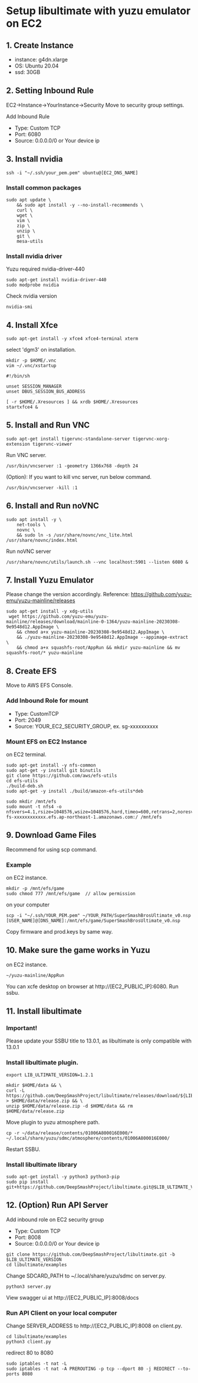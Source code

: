 # Setup libultimate with yuzu emulator on EC2

## 1. Create Instance

- instance: g4dn.xlarge
- OS: Ubuntu 20.04
- ssd: 30GB

## 2. Setting Inbound Rule
EC2->Instance->YourInstance->Security
Move to security group settings.

Add Inbound Rule
- Type: Custom TCP
- Port: 6080
- Source: 0.0.0.0/0 or Your device ip

## 3. Install nvidia

```
ssh -i "~/.ssh/your_pem.pem" ubuntu@[EC2_DNS_NAME]
```

### Install common packages
```
sudo apt update \
    && sudo apt install -y --no-install-recommends \
    curl \
    wget \
    vim \
    zip \
    unzip \
    git \
    mesa-utils
```

### Install nvidia driver
Yuzu required nvidia-driver-440

```
sudo apt-get install nvidia-driver-440
sudo modprobe nvidia
```

Check nvidia version
```
nvidia-smi
```

## 4. Install Xfce

```
sudo apt-get install -y xfce4 xfce4-terminal xterm
```
select 'dgm3' on installation.

```
mkdir -p $HOME/.vnc
vim ~/.vnc/xstartup
```

```
#!/bin/sh

unset SESSION_MANAGER
unset DBUS_SESSION_BUS_ADDRESS

[ -r $HOME/.Xresources ] && xrdb $HOME/.Xresources
startxfce4 &
```

## 5. Install and Run VNC

```
sudo apt-get install tigervnc-standalone-server tigervnc-xorg-extension tigervnc-viewer
```

Run VNC server.
```
/usr/bin/vncserver :1 -geometry 1366x768 -depth 24
```

(Option): If you want to kill vnc server, run below command.
```
/usr/bin/vncserver -kill :1
```

## 6. Install and Run noVNC
```
sudo apt install -y \
    net-tools \
    novnc \
    && sudo ln -s /usr/share/novnc/vnc_lite.html /usr/share/novnc/index.html
```

Run noVNC server
```
/usr/share/novnc/utils/launch.sh --vnc localhost:5901 --listen 6080 &
```

## 7. Install Yuzu Emulator
Please change the version accordingly.
Reference: https://github.com/yuzu-emu/yuzu-mainline/releases

```
sudo apt-get install -y xdg-utils
 wget https://github.com/yuzu-emu/yuzu-mainline/releases/download/mainline-0-1364/yuzu-mainline-20230308-9e9548d12.AppImage \
    && chmod a+x yuzu-mainline-20230308-9e9548d12.AppImage \
    && ./yuzu-mainline-20230308-9e9548d12.AppImage --appimage-extract \
    && chmod a+x squashfs-root/AppRun && mkdir yuzu-mainline && mv squashfs-root/* yuzu-mainline
```

## 8. Create EFS
Move to AWS EFS Console.

### Add Inbound Role for mount
- Type: CustomTCP
- Port: 2049
- Source: YOUR_EC2_SECURITY_GROUP, ex. sg-xxxxxxxxxx

### Mount EFS on EC2 Instance
on EC2 terminal.

```
sudo apt-get install -y nfs-common
sudo apt-get -y install git binutils
git clone https://github.com/aws/efs-utils
cd efs-utils
./build-deb.sh
sudo apt-get -y install ./build/amazon-efs-utils*deb

sudo mkdir /mnt/efs
sudo mount -t nfs4 -o nfsvers=4.1,rsize=1048576,wsize=1048576,hard,timeo=600,retrans=2,noresvport fs-xxxxxxxxxxxx.efs.ap-northeast-1.amazonaws.com:/ /mnt/efs
```

## 9. Download Game Files
Recommend for using scp command.

### Example
on EC2 instance.
```
mkdir -p /mnt/efs/game
sudo chmod 777 /mnt/efs/game  // allow permission
```

on your computer
```
scp -i "~/.ssh/YOUR_PEM.pem" ~/YOUR_PATH/SuperSmashBrosUltimate_v0.nsp [USER_NAME]@[DNS_NAME]:/mnt/efs/game/SuperSmashBrosUltimate_v0.nsp
```

Copy firmware and prod.keys by same way.

## 10. Make sure the game works in Yuzu
on EC2 instance.

```
~/yuzu-mainline/AppRun
```

You can xcfe desktop on browser at http://[EC2_PUBLIC_IP]:6080.
Run ssbu.

## 11. Install libultimate
### Important!
Please update your SSBU title to 13.0.1, as libultimate is only compatible with 13.0.1

### Install libultimate plugin.
```
export LIB_ULTIMATE_VERSION=1.2.1

mkdir $HOME/data && \
curl -L https://github.com/DeepSmashProject/libultimate/releases/download/${LIB_ULTIMATE_VERSION}/release.zip > $HOME/data/release.zip && \
unzip $HOME/data/release.zip -d $HOME/data && rm $HOME/data/release.zip
```

Move plugin to yuzu atmosphere path. 
```
cp -r ~/data/release/contents/01006A800016E000/* ~/.local/share/yuzu/sdmc/atmosphere/contents/01006A800016E000/
```

Restart SSBU.

### Install libultimate library
```
sudo apt-get install -y python3 python3-pip
sudo pip install git+https://github.com/DeepSmashProject/libultimate.git@$LIB_ULTIMATE_VERSION
```

## 12. (Option) Run API Server

Add inbound role on EC2 security group
- Type: Custom TCP
- Port: 8008
- Source: 0.0.0.0/0 or Your device ip

```
git clone https://github.com/DeepSmashProject/libultimate.git -b $LIB_ULTIMATE_VERSION
cd libultimate/examples
```

Change SDCARD_PATH to ~/.local/share/yuzu/sdmc on server.py.
```
python3 server.py
```

View swagger ui at http://[EC2_PUBLIC_IP]:8008/docs

### Run API Client on your local computer

Change SERVER_ADDRESS to http://[EC2_PUBLIC_IP]:8008 on client.py.
```
cd libultimate/examples
python3 client.py
```

redirect 80 to 8080
```
sudo iptables -t nat -L
sudo iptables -t nat -A PREROUTING -p tcp --dport 80 -j REDIRECT --to-ports 8080
```